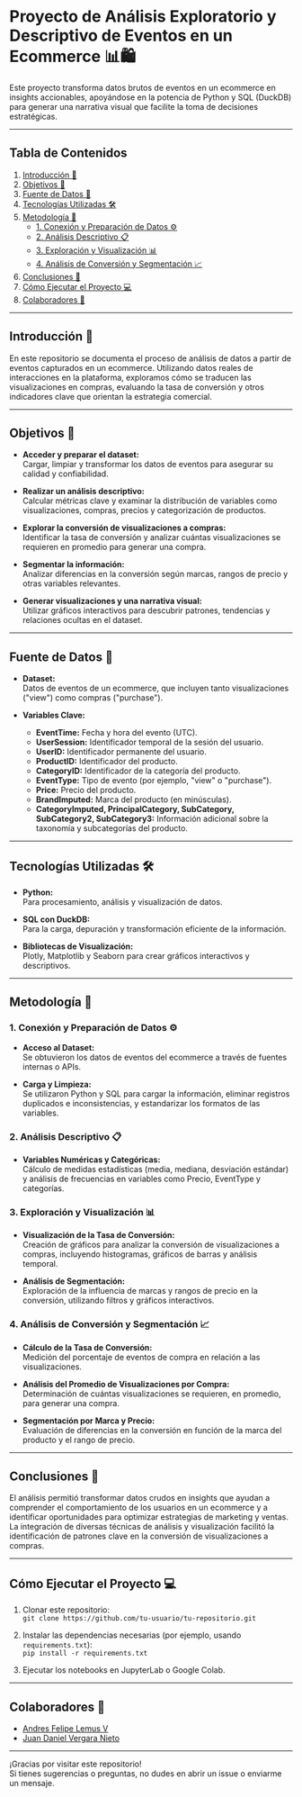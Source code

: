 # Proyecto de Análisis Exploratorio y Descriptivo de Eventos en un Ecommerce 📊🛍

Este proyecto transforma datos brutos de eventos en un ecommerce en insights accionables, apoyándose en la potencia de Python y SQL (DuckDB) para generar una narrativa visual que facilite la toma de decisiones estratégicas.

---

## Tabla de Contenidos  
1. [Introducción 🌟](#introducción-🌟)  
2. [Objetivos 🎯](#objetivos-🎯)  
3. [Fuente de Datos 📂](#fuente-de-datos-📂)  
4. [Tecnologías Utilizadas 🛠](#tecnologías-utilizadas-🛠)  
5. [Metodología 📑](#metodología-📑)  
   - [1. Conexión y Preparación de Datos ⚙](#1-conexión-y-preparación-de-datos-⚙)  
   - [2. Análisis Descriptivo 📋](#2-análisis-descriptivo-📋)  
   - [3. Exploración y Visualización 📊](#3-exploración-y-visualización-📊)  
   - [4. Análisis de Conversión y Segmentación 📈](#4-análisis-de-conversión-y-segmentación-📈)  
6. [Conclusiones 🏁](#conclusiones-🏁)  
7. [Cómo Ejecutar el Proyecto 💻](#cómo-ejecutar-el-proyecto-💻)  
8. [Colaboradores 🤝](#colaboradores-🤝)

---

## Introducción 🌟

En este repositorio se documenta el proceso de análisis de datos a partir de eventos capturados en un ecommerce. Utilizando datos reales de interacciones en la plataforma, exploramos cómo se traducen las visualizaciones en compras, evaluando la tasa de conversión y otros indicadores clave que orientan la estrategia comercial.

---

## Objetivos 🎯

- **Acceder y preparar el dataset:**  
  Cargar, limpiar y transformar los datos de eventos para asegurar su calidad y confiabilidad.

- **Realizar un análisis descriptivo:**  
  Calcular métricas clave y examinar la distribución de variables como visualizaciones, compras, precios y categorización de productos.

- **Explorar la conversión de visualizaciones a compras:**  
  Identificar la tasa de conversión y analizar cuántas visualizaciones se requieren en promedio para generar una compra.

- **Segmentar la información:**  
  Analizar diferencias en la conversión según marcas, rangos de precio y otras variables relevantes.

- **Generar visualizaciones y una narrativa visual:**  
  Utilizar gráficos interactivos para descubrir patrones, tendencias y relaciones ocultas en el dataset.

---

## Fuente de Datos 📂

- **Dataset:**  
  Datos de eventos de un ecommerce, que incluyen tanto visualizaciones ("view") como compras ("purchase").

- **Variables Clave:**  
  - **EventTime:** Fecha y hora del evento (UTC).  
  - **UserSession:** Identificador temporal de la sesión del usuario.  
  - **UserID:** Identificador permanente del usuario.  
  - **ProductID:** Identificador del producto.  
  - **CategoryID:** Identificador de la categoría del producto.  
  - **EventType:** Tipo de evento (por ejemplo, "view" o "purchase").  
  - **Price:** Precio del producto.  
  - **BrandImputed:** Marca del producto (en minúsculas).  
  - **CategoryImputed, PrincipalCategory, SubCategory, SubCategory2, SubCategory3:** Información adicional sobre la taxonomía y subcategorías del producto.

---

## Tecnologías Utilizadas 🛠

- **Python:**  
  Para procesamiento, análisis y visualización de datos.

- **SQL con DuckDB:**  
  Para la carga, depuración y transformación eficiente de la información.

- **Bibliotecas de Visualización:**  
  Plotly, Matplotlib y Seaborn para crear gráficos interactivos y descriptivos.

---

## Metodología 📑

### 1. Conexión y Preparación de Datos ⚙
- **Acceso al Dataset:**  
  Se obtuvieron los datos de eventos del ecommerce a través de fuentes internas o APIs.

- **Carga y Limpieza:**  
  Se utilizaron Python y SQL para cargar la información, eliminar registros duplicados e inconsistencias, y estandarizar los formatos de las variables.

### 2. Análisis Descriptivo 📋
- **Variables Numéricas y Categóricas:**  
  Cálculo de medidas estadísticas (media, mediana, desviación estándar) y análisis de frecuencias en variables como Precio, EventType y categorías.

### 3. Exploración y Visualización 📊
- **Visualización de la Tasa de Conversión:**  
  Creación de gráficos para analizar la conversión de visualizaciones a compras, incluyendo histogramas, gráficos de barras y análisis temporal.

- **Análisis de Segmentación:**  
  Exploración de la influencia de marcas y rangos de precio en la conversión, utilizando filtros y gráficos interactivos.

### 4. Análisis de Conversión y Segmentación 📈
- **Cálculo de la Tasa de Conversión:**  
  Medición del porcentaje de eventos de compra en relación a las visualizaciones.
  
- **Análisis del Promedio de Visualizaciones por Compra:**  
  Determinación de cuántas visualizaciones se requieren, en promedio, para generar una compra.

- **Segmentación por Marca y Precio:**  
  Evaluación de diferencias en la conversión en función de la marca del producto y el rango de precio.

---

## Conclusiones 🏁

El análisis permitió transformar datos crudos en insights que ayudan a comprender el comportamiento de los usuarios en un ecommerce y a identificar oportunidades para optimizar estrategias de marketing y ventas. La integración de diversas técnicas de análisis y visualización facilitó la identificación de patrones clave en la conversión de visualizaciones a compras.

---

## Cómo Ejecutar el Proyecto 💻

1. Clonar este repositorio:  
   `git clone https://github.com/tu-usuario/tu-repositorio.git`
   
2. Instalar las dependencias necesarias (por ejemplo, usando `requirements.txt`):  
   `pip install -r requirements.txt`
   
3. Ejecutar los notebooks en JupyterLab o Google Colab.

---

## Colaboradores 🤝

- [Andres Felipe Lemus V](https://www.linkedin.com/in/andres-felipe-lemus-v-7943882a9/)  
- [Juan Daniel Vergara Nieto](https://www.linkedin.com/in/daniel-vergara-nieto/)

---

¡Gracias por visitar este repositorio!  
Si tienes sugerencias o preguntas, no dudes en abrir un issue o enviarme un mensaje.
